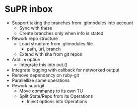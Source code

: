 # SuPR inbox

* Support taking the branches from .gitmodules into account
  * Sync with these
  * Create branches only when info is stated
* Rework repo structure
  * Load structure from .gitmodules file
    * path, url, branch
  * Extend with sha from git repos
* Add `-n` option
  * Integrate this into out.()
* Integrate logging with callback for networked output
* Remove dependency on ruby-git
* Parallellize some operations
* Rework supr/git
  * Move commands to its own TU
  * Split State/Repo from its Operations
    * Inject options into Operations
